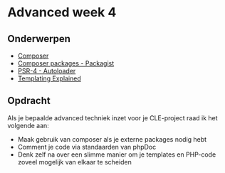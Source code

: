 # Advanced week 4

## Onderwerpen
- [Composer](https://getcomposer.org/)
- [Composer packages - Packagist](https://packagist.org/)
- [PSR-4 - Autoloader](http://www.php-fig.org/psr/psr-4/)
- [Templating Explained](https://www.daggerhartlab.com/create-simple-php-templating-function/)

## Opdracht
Als je bepaalde advanced techniek inzet voor je CLE-project raad ik het volgende aan:
* Maak gebruik van composer als je externe packages nodig hebt
* Comment je code via standaarden van phpDoc
* Denk zelf na over een slimme manier om je templates en PHP-code zoveel  mogelijk van elkaar te scheiden

